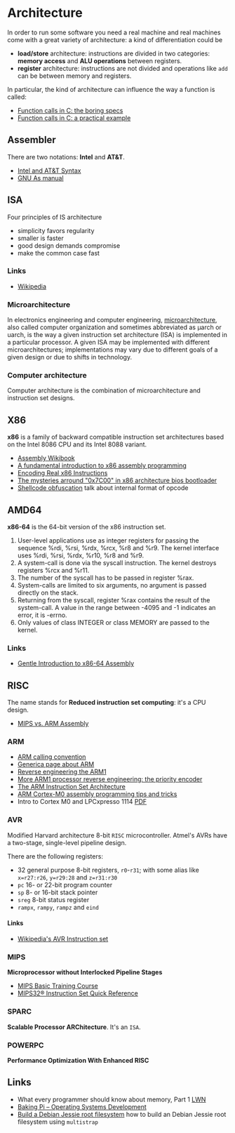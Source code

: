 # Architecture

In order to run some software you need a real machine and
real machines come with a great variety of architecture: a kind of differentiation
could be

 * **load/store** architecture: instructions are divided in two categories: **memory access** and **ALU operations** between registers.
 * **register** architecture: instructions are not divided and operations like ``add`` can be between memory and registers.

In particular, the kind of architecture can influence the way a function is called:

 - [Function calls in C: the boring specs](http://www.gghh.name/dibtp/2015/11/10/function-calls-in-c-the-boring-specs.html)
 - [Function calls in C: a practical example](http://www.gghh.name/dibtp/2015/11/11/function-calls-in-c-practical-example.html)

## Assembler

There are two notations: **Intel** and **AT&T**.

 - [Intel and AT&T Syntax](http://www.imada.sdu.dk/Courses/DM18/Litteratur/IntelnATT.htm)
 - [GNU As manual](http://tigcc.ticalc.org/doc/gnuasm.html)

## ISA

Four principles of IS architecture

 - simplicity favors regularity
 - smaller is faster
 - good design demands compromise
 - make the common case fast

### Links

 - [Wikipedia](https://en.wikipedia.org/wiki/Instruction_set)

### Microarchitecture

In electronics engineering and computer engineering, [microarchitecture](https://en.wikipedia.org/wiki/Microarchitecture), also
called computer organization and sometimes abbreviated as µarch or uarch, is
the way a given instruction set architecture (ISA) is implemented in a
particular processor. A given ISA may be implemented with different
microarchitectures; implementations may vary due to different goals of a
given design or due to shifts in technology.

### Computer architecture

Computer architecture is the combination of microarchitecture and instruction set designs.

## X86

**x86** is a family of backward compatible instruction set architectures
based on the Intel 8086 CPU and its Intel 8088 variant.

 - [Assembly Wikibook](https://en.wikibooks.org/wiki/X86_Assembly)
 - [A fundamental introduction to x86 assembly programming](https://www.nayuki.io/page/a-fundamental-introduction-to-x86-assembly-programming)
 - [Encoding Real x86 Instructions](http://www.c-jump.com/CIS77/CPU/x86/lecture.html)
 - [The mysteries arround "0x7C00" in x86 architecture bios bootloader](http://www.glamenv-septzen.net/en/view/6)
 - [Shellcode obfuscation](https://breakdev.org/x86-shellcode-obfuscation-part-2/) talk about internal format of opcode

## AMD64

**x86-64** is the 64-bit version of the x86 instruction set. 

1. User-level applications use as integer registers for passing the sequence %rdi, %rsi, %rdx, %rcx, %r8 and %r9. The kernel interface uses %rdi, %rsi, %rdx, %r10, %r8 and %r9.
2. A system-call is done via the syscall instruction. The kernel destroys registers %rcx and %r11.
3. The number of the syscall has to be passed in register %rax.
4. System-calls are limited to six arguments, no argument is passed directly on the stack.
5. Returning from the syscall, register %rax contains the result of the system-call. A value in the range between -4095 and -1 indicates an error, it is -errno.
6. Only values of class INTEGER or class MEMORY are passed to the kernel.

### Links

 - [Gentle Introduction to x86-64 Assembly](http://www.x86-64.org/documentation/assembly.html)

## RISC

The name stands for **Reduced instruction set computing**: it's a CPU design.

 - [MIPS vs. ARM Assembly](http://www2.ece.gatech.edu/academic/courses/ece2035/readings/embedded/MIPSvsARM.pdf)

### ARM

 - [ARM calling convention](http://caxapa.ru/thumbs/656023/IHI0042F_aapcs.pdf)
 - [Generica page about ARM](https://www.aldeid.com/wiki/Category:Architecture/ARM)
 - [Reverse engineering the ARM1](http://www.righto.com/2015/12/reverse-engineering-arm1-ancestor-of.html)
 - [More ARM1 processor reverse engineering: the priority encoder](http://www.righto.com/2016/01/more-arm1-processor-reverse-engineering.html)
 - [The ARM Instruction Set Architecture](http://users.ece.utexas.edu/~valvano/EE345M/Arm_EE382N_4.pdf)
 - [ARM Cortex-M0 assembly programming tips and tricks](https://community.arm.com/docs/DOC-7869)
 - Intro to Cortex M0 and LPCxpresso 1114 [PDF](https://web.eecs.umich.edu/~prabal/teaching/eecs373-f10/slides/lec21.pdf)

### AVR

Modified Harvard architecture 8-bit ``RISC`` microcontroller. Atmel's AVRs have a two-stage, single-level pipeline design.

There are the following registers:

 - 32 general purpose 8-bit registers, ``r0``-``r31``; with some alias like ``x=r27:r26``, ``y=r29:28`` and ``z=r31:r30``
 - ``pc`` 16- or 22-bit program counter
 - ``sp`` 8- or 16-bit stack pointer
 - ``sreg`` 8-bit status register
 - ``rampx``, ``rampy``, ``rampz`` and ``eind``

#### Links

 - [Wikipedia's AVR Instruction set](https://en.wikipedia.org/wiki/Atmel_AVR_instruction_set)

### MIPS

**Microprocessor without Interlocked Pipeline Stages**

 - [MIPS Basic Training Course](https://community.imgtec.com/developers/mips/resources/training-courses/mips-basic-training-course/)
 - [MIPS32® Instruction Set Quick Reference](https://www.cs.duke.edu/courses/fall13/compsci250/MIPS32_QRC.pdf)

### SPARC

**Scalable Processor ARChitecture**. It's an ``ISA``.

### POWERPC

**Performance Optimization With Enhanced RISC**

## Links

 - What every programmer should know about memory, Part 1 [LWN](http://lwn.net/Articles/250967/)
 - [Baking Pi – Operating Systems Development](https://www.cl.cam.ac.uk/projects/raspberrypi/tutorials/os/)
 - [Build a Debian Jessie root filesystem](http://www.acmesystems.it/debian_jessie) how to build an Debian Jessie root filesystem using ``multistrap``

